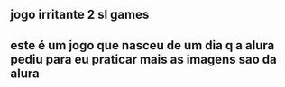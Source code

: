 <h2>jogo irritante 2 sl games<h2>
<h2>este é um jogo que nasceu de um dia q a alura pediu para eu praticar mais as imagens sao da alura<h2>
